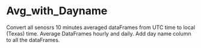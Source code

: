 # Avg_with_Dayname
Convert all senosrs 10 minutes averaged dataFrames from UTC time to local (Texas) time. Average DataFrames hourly and daily. Add day name column to all the dataFrames.

